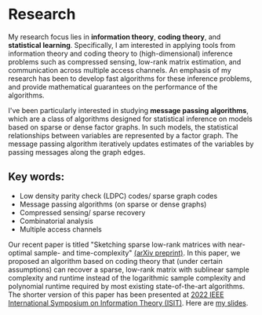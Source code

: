 <h1 style="font-size:30px">Research</h1>

My research focus lies in **information theory**, **coding theory**, and **statistical learning**. 
Specifically, I am interested in applying tools from information theory and coding theory to (high-dimensional) inference problems such as  compressed sensing, low-rank matrix estimation, and communication across multiple access channels. 
An emphasis of my research has been to develop fast  algorithms for these inference problems, and provide mathematical guarantees on the performance of the algorithms. 

I've been particularly interested in studying **message passing algorithms**, which are a class of algorithms designed for statistical inference on models based on sparse or dense factor graphs. In such models, the statistical relationships between variables are represented by a factor graph. The message passing algorithm iteratively updates estimates of the variables by passing messages along the graph edges.

## Key words:
- Low density parity check (LDPC) codes/ sparse graph codes
- Message passing algorithms (on sparse or dense graphs)
- Compressed sensing/ sparse recovery
- Combinatorial analysis
- Multiple access channels

Our recent paper is titled "Sketching sparse low-rank matrices with near-optimal sample- and time-complexity" [(arXiv preprint)](https://arxiv.org/abs/2205.06228). In this paper, we proposed an algorithm based on coding theory that (under certain assumptions) can recover a sparse, low-rank matrix with sublinear sample complexity and runtime instead of the logarithmic sample complexity and polynomial runtime required by most existing state-of-the-art algorithms.  The shorter version of this paper has been presented at [2022 IEEE International Symposium on Information Theory (ISIT)](https://www.isit2022.org/). Here are <a href="/ISIT_talk_Shirley_Liu_website_version.pdf">my slides</a>.

